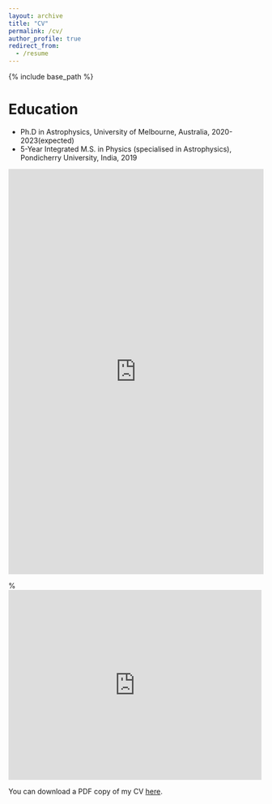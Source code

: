 ```yaml
---
layout: archive
title: "CV"
permalink: /cv/
author_profile: true
redirect_from:
  - /resume
---
```


{% include base_path %}

Education
======
* Ph.D in Astrophysics, University of Melbourne, Australia, 2020-2023(expected)
* 5-Year Integrated M.S. in Physics (specialised in Astrophysics), Pondicherry University, India, 2019

<iframe src="https://www.dropbox.com/scl/fi/4yekbmfot9ycls2t3wac1/Balu_Sreedhar_CV.pdf" width="100%" height="800" frameborder="no" border="0" marginwidth="0" marginheight="0"></iframe>

%<embed src="https://drive.google.com/viewerng/viewer?embedded=true&url=http://example.com/the.pdf" width="500" height="375">


You can download a PDF copy of my CV [here](https://www.dropbox.com/scl/fi/4yekbmfot9ycls2t3wac1/Balu_Sreedhar_CV.pdf).

